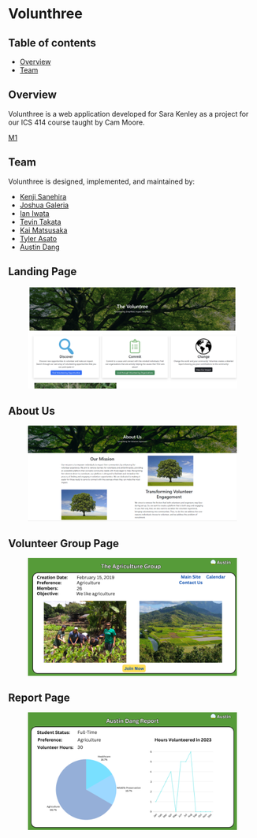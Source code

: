 # Volunthree

## Table of contents

* [Overview](#overview)
* [Team](#team)

## Overview

Volunthree is a web application developed for Sara Kenley as a project for our ICS 414 course taught by Cam Moore.

[M1](https://github.com/orgs/volunthree/projects/1/views/1)

## Team

Volunthree is designed, implemented, and maintained by:
- [Kenji Sanehira](https://github.com/sanehirakenji)
- [Joshua Galeria](https://github.com/jgaleria)
- [Ian Iwata](https://github.com/ian-lastname)
- [Tevin Takata](https://github.com/tevin-takata)
- [Kai Matsusaka](https://github.com/kairemUH)
- [Tyler Asato](https://github.com/tylerz1443)
- [Austin Dang](https://github.com/austindang67)

## Landing Page

<figure class="figure float-end ps-4">
    <img src="images/landing_page.png"  class="rounded" style="width: 600px" />
</figure>

## About Us

<figure class="figure float-end ps-4">
    <img src="images/about_us.png"  class="rounded" style="width: 600px" />
</figure>

## Volunteer Group Page

<figure class="figure float-end ps-4">
    <img src="images/volunteer_group_page.png"  class="rounded" style="width: 600px" />
</figure>

## Report Page

<figure class="figure float-end ps-4">
    <img src="images/report_page.png"  class="rounded" style="width: 600px" />
</figure>